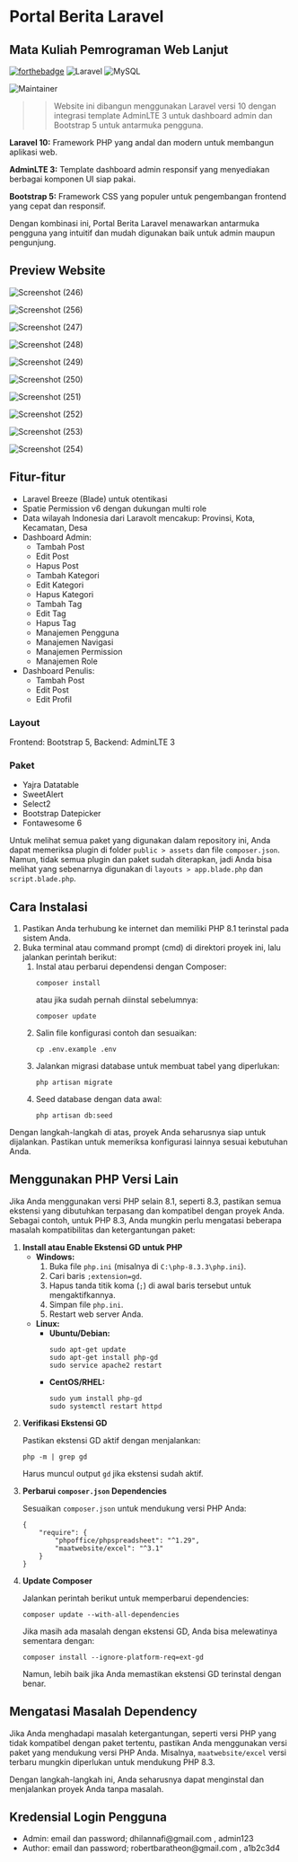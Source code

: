 # Portal Berita Laravel 
## Mata Kuliah Pemrograman Web Lanjut

 [![forthebadge](https://forthebadge.com/images/badges/built-with-love.svg)](https://forthebadge.com)
![Laravel](https://img.shields.io/badge/laravel-%23FF2D20.svg?style=for-the-badge&logo=laravel&logoColor=white) ![MySQL](https://img.shields.io/badge/MySQL-005C84?style=for-the-badge&logo=mysql&logoColor=white)

![Maintainer](https://img.shields.io/badge/Author-Mohamad_Dhil_Annafi_|_22091397056-blue) 

> >Website ini dibangun menggunakan Laravel versi 10 dengan integrasi template AdminLTE 3 untuk dashboard admin dan Bootstrap 5 untuk antarmuka pengguna.

<p><strong>Laravel 10:</strong> Framework PHP yang andal dan modern untuk membangun aplikasi web.</p>

<p><strong>AdminLTE 3:</strong> Template dashboard admin responsif yang menyediakan berbagai komponen UI siap pakai.</p>

<p><strong>Bootstrap 5:</strong> Framework CSS yang populer untuk pengembangan frontend yang cepat dan responsif.</p>

<p>Dengan kombinasi ini, Portal Berita Laravel menawarkan antarmuka pengguna yang intuitif dan mudah digunakan baik untuk admin maupun pengunjung.</p>

<h2>Preview Website</h2>

![Screenshot (246)](https://github.com/Dhilannavi/UAS-WebLanjut/assets/124485266/1a6aeb5d-0a10-4145-b654-efe7fc6b0ed7) 

![Screenshot (256)](https://github.com/Dhilannavi/UAS-WebLanjut/assets/124485266/2b10e2fa-4a30-4092-9788-d47e80742781) 

![Screenshot (247)](https://github.com/Dhilannavi/UAS-WebLanjut/assets/124485266/14844715-609e-425b-9c24-252f5b7738ec) 

![Screenshot (248)](https://github.com/Dhilannavi/UAS-WebLanjut/assets/124485266/bf716d75-90af-40b1-820c-b16e259d6e13) 

![Screenshot (249)](https://github.com/Dhilannavi/UAS-WebLanjut/assets/124485266/d86c424e-54cd-48aa-9f87-cd69e6a34a62) 

![Screenshot (250)](https://github.com/Dhilannavi/UAS-WebLanjut/assets/124485266/d17ec79d-210a-4a7d-99ed-88e1c2b7ffff) 

![Screenshot (251)](https://github.com/Dhilannavi/UAS-WebLanjut/assets/124485266/df419adb-22fa-400c-8624-b0bafb3589ff) 

![Screenshot (252)](https://github.com/Dhilannavi/UAS-WebLanjut/assets/124485266/856577a5-1fd0-4b57-8672-51b6983afc3d) 

![Screenshot (253)](https://github.com/Dhilannavi/UAS-WebLanjut/assets/124485266/fc051ca1-afde-4a30-b8f2-8516a7d27333) 

![Screenshot (254)](https://github.com/Dhilannavi/UAS-WebLanjut/assets/124485266/a2fb5297-cc32-4830-b973-866246e059ed)



<h2>Fitur-fitur</h2>
<ul>
    <li>Laravel Breeze (Blade) untuk otentikasi</li>
    <li>Spatie Permission v6 dengan dukungan multi role</li>
    <li>Data wilayah Indonesia dari Laravolt mencakup: Provinsi, Kota, Kecamatan, Desa</li>
    <li>Dashboard Admin:
        <ul>
            <li>Tambah Post</li>
            <li>Edit Post</li>
            <li>Hapus Post</li>
            <li>Tambah Kategori</li>
            <li>Edit Kategori</li>
            <li>Hapus Kategori</li>
            <li>Tambah Tag</li>
            <li>Edit Tag</li>
            <li>Hapus Tag</li>
            <li>Manajemen Pengguna</li>
            <li>Manajemen Navigasi</li>
            <li>Manajemen Permission</li>
            <li>Manajemen Role</li>
        </ul>
    </li>
    <li>Dashboard Penulis:
        <ul>
            <li>Tambah Post</li>
            <li>Edit Post</li>
            <li>Edit Profil</li>
        </ul>
    </li>
</ul>

<h3>Layout</h3>
Frontend: Bootstrap 5, Backend: AdminLTE 3

<h3>Paket</h3>
<ul>
    <li>Yajra Datatable</li>
    <li>SweetAlert</li>
    <li>Select2</li>
    <li>Bootstrap Datepicker</li>
    <li>Fontawesome 6</li>
</ul>

<p>Untuk melihat semua paket yang digunakan dalam repository ini, Anda dapat memeriksa plugin di folder <code>public > assets</code> dan file <code>composer.json</code>. Namun, tidak semua plugin dan paket sudah diterapkan, jadi Anda bisa melihat yang sebenarnya digunakan di <code>layouts > app.blade.php</code> dan <code>script.blade.php</code>.</p>



<h2>Cara Instalasi</h2>
<ol>
    <li>Pastikan Anda terhubung ke internet dan memiliki PHP 8.1 terinstal pada sistem Anda.</li>
    <li>Buka terminal atau command prompt (cmd) di direktori proyek ini, lalu jalankan perintah berikut:
        <ol>
            <li>Instal atau perbarui dependensi dengan Composer:
                <pre><code>composer install</code></pre>
                atau jika sudah pernah diinstal sebelumnya:
                <pre><code>composer update</code></pre>
            </li>
            <li>Salin file konfigurasi contoh dan sesuaikan:
                <pre><code>cp .env.example .env</code></pre>
            </li>
            <li>Jalankan migrasi database untuk membuat tabel yang diperlukan:
                <pre><code>php artisan migrate</code></pre>
            </li>
            <li>Seed database dengan data awal:
                <pre><code>php artisan db:seed</code></pre>
            </li>
        </ol>
    </li>
</ol>

<p>Dengan langkah-langkah di atas, proyek Anda seharusnya siap untuk dijalankan. Pastikan untuk memeriksa konfigurasi lainnya sesuai kebutuhan Anda.</p>


<h2>Menggunakan PHP Versi Lain</h2>
<p>Jika Anda menggunakan versi PHP selain 8.1, seperti 8.3, pastikan semua ekstensi yang dibutuhkan terpasang dan kompatibel dengan proyek Anda. Sebagai contoh, untuk PHP 8.3, Anda mungkin perlu mengatasi beberapa masalah kompatibilitas dan ketergantungan paket:</p>

<ol>
    <li><strong>Install atau Enable Ekstensi GD untuk PHP</strong>
        <ul>
            <li><strong>Windows:</strong>
                <ol>
                    <li>Buka file <code>php.ini</code> (misalnya di <code>C:\php-8.3.3\php.ini</code>).</li>
                    <li>Cari baris <code>;extension=gd</code>.</li>
                    <li>Hapus tanda titik koma (<code>;</code>) di awal baris tersebut untuk mengaktifkannya.</li>
                    <li>Simpan file <code>php.ini</code>.</li>
                    <li>Restart web server Anda.</li>
                </ol>
            </li>
            <li><strong>Linux:</strong>
                <ul>
                    <li><strong>Ubuntu/Debian:</strong>
                        <pre><code>sudo apt-get update
sudo apt-get install php-gd
sudo service apache2 restart</code></pre>
                    </li>
                    <li><strong>CentOS/RHEL:</strong>
                        <pre><code>sudo yum install php-gd
sudo systemctl restart httpd</code></pre>
                    </li>
                </ul>
            </li>
        </ul>
    </li>
    <li><strong>Verifikasi Ekstensi GD</strong>
        <p>Pastikan ekstensi GD aktif dengan menjalankan:</p>
        <pre><code>php -m | grep gd</code></pre>
        <p>Harus muncul output <code>gd</code> jika ekstensi sudah aktif.</p>
    </li>
    <li><strong>Perbarui <code>composer.json</code> Dependencies</strong>
        <p>Sesuaikan <code>composer.json</code> untuk mendukung versi PHP Anda:</p>
        <pre><code>{
    "require": {
        "phpoffice/phpspreadsheet": "^1.29",
        "maatwebsite/excel": "^3.1"
    }
}</code></pre>
    </li>
    <li><strong>Update Composer</strong>
        <p>Jalankan perintah berikut untuk memperbarui dependencies:</p>
        <pre><code>composer update --with-all-dependencies</code></pre>
        <p>Jika masih ada masalah dengan ekstensi GD, Anda bisa melewatinya sementara dengan:</p>
        <pre><code>composer install --ignore-platform-req=ext-gd</code></pre>
        <p>Namun, lebih baik jika Anda memastikan ekstensi GD terinstal dengan benar.</p>
    </li>
</ol>

<h2>Mengatasi Masalah Dependency</h2>
<p>Jika Anda menghadapi masalah ketergantungan, seperti versi PHP yang tidak kompatibel dengan paket tertentu, pastikan Anda menggunakan versi paket yang mendukung versi PHP Anda. Misalnya, <code>maatwebsite/excel</code> versi terbaru mungkin diperlukan untuk mendukung PHP 8.3.</p>
<p>Dengan langkah-langkah ini, Anda seharusnya dapat menginstal dan menjalankan proyek Anda tanpa masalah.</p>


<h2>Kredensial Login Pengguna</h2>
<ul>
    <li>Admin: email dan password; dhilannafi@gmail.com , admin123</li>
    <li>Author: email dan password; robertbaratheon@gmail.com , a1b2c3d4</li>
</ul>

